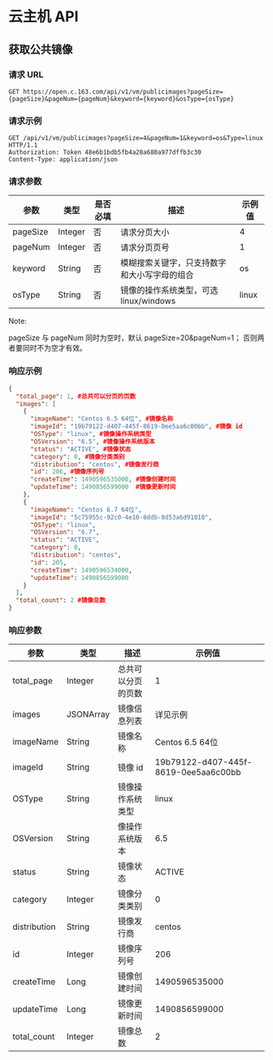# 云主机 API

## 获取公共镜像

### 请求 URL

    GET https://open.c.163.com/api/v1/vm/publicimages?pageSize={pageSize}&pageNum={pageNum}&keyword={keyword}&osType={osType}

### 请求示例
    GET /api/v1/vm/publicimages?pageSize=4&pageNum=1&keyword=os&Type=linux HTTP/1.1
    Authorization: Token 48e6b1bdb5fb4a28a680a977dffb3c30
    Content-Type: application/json

### 请求参数

|   参数   |   类型  | 是否必填 |                     描述                     | 示例值 |
|----------|---------|----------|----------------------------------------------|--------|
| pageSize | Integer | 否       | 请求分页大小                                 | 4      |
| pageNum  | Integer | 否       | 请求分页页号                                 | 1      |
| keyword  | String  | 否       | 模糊搜索关键字，只支持数字和大小写字母的组合 | os     |
| osType   | String  | 否       | 镜像的操作系统类型，可选 linux/windows       | linux  |


<span>Note:</span><div class="alertContent">pageSize 与 pageNum 同时为空时，默认 pageSize=20&pageNum=1；
否则两者要同时不为空才有效。</div>


### 响应示例

```json
{
  "total_page": 1, #总共可以分页的页数
  "images": [
    {
      "imageName": "Centos 6.5 64位", #镜像名称
      "imageId": "19b79122-d407-445f-8619-0ee5aa6c00bb", #镜像 id
      "OSType": "linux", #镜像操作系统类型
      "OSVersion": "6.5", #镜像操作系统版本
      "status": "ACTIVE", #镜像状态
      "category": 0, #镜像分类类别
      "distribution": "centos", #镜像发行商
      "id": 206, #镜像序列号
      "createTime": 1490596535000, #镜像创建时间
      "updateTime": 1490856599000  #镜像更新时间
    },
    {
      "imageName": "Centos 6.7 64位",
      "imageId": "5c75955c-92c0-4e10-8ddb-8d53a6d91810",
      "OSType": "linux",
      "OSVersion": "6.7",
      "status": "ACTIVE",
      "category": 0,
      "distribution": "centos",
      "id": 205,
      "createTime": 1490596534000,
      "updateTime": 1490856599000
    }
  ],
  "total_count": 2 #镜像总数
}
```


### 响应参数

|     参数     |    类型   |        描述        |                示例值                |
|--------------|-----------|--------------------|--------------------------------------|
| total_page   | Integer   | 总共可以分页的页数 | 1                                    |
| images       | JSONArray | 镜像信息列表       | 详见示例                             |
| imageName    | String    | 镜像名称           | Centos 6.5 64位                      |
| imageId      | String    | 镜像 id           | 19b79122-d407-445f-8619-0ee5aa6c00bb |
| OSType       | String    | 镜像操作系统类型   | linux                                |
| OSVersion    | String    | 像操作系统版本     | 6.5                                  |
| status       | String    | 镜像状态           | ACTIVE                               |
| category     | Integer   | 镜像分类类别       | 0                                    |
| distribution | String    | 镜像发行商         | centos                               |
| id           | Integer   | 镜像序列号         | 206                                  |
| createTime   | Long      | 镜像创建时间       | 1490596535000                        |
| updateTime   | Long      | 镜像更新时间       | 1490856599000                        |
| total_count  | Integer   | 镜像总数           | 2                                    |









